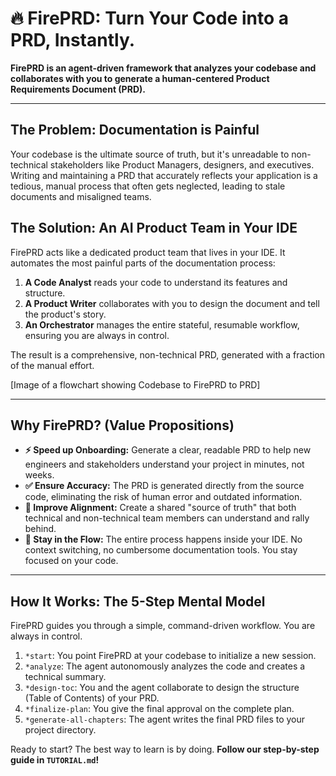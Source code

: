 # 🔥 FirePRD: Turn Your Code into a PRD, Instantly.

**FirePRD is an agent-driven framework that analyzes your codebase and collaborates with you to generate a human-centered Product Requirements Document (PRD).**

---

## The Problem: Documentation is Painful

Your codebase is the ultimate source of truth, but it's unreadable to non-technical stakeholders like Product Managers, designers, and executives. Writing and maintaining a PRD that accurately reflects your application is a tedious, manual process that often gets neglected, leading to stale documents and misaligned teams.

## The Solution: An AI Product Team in Your IDE

FirePRD acts like a dedicated product team that lives in your IDE. It automates the most painful parts of the documentation process:

1.  **A Code Analyst** reads your code to understand its features and structure.
2.  **A Product Writer** collaborates with you to design the document and tell the product's story.
3.  **An Orchestrator** manages the entire stateful, resumable workflow, ensuring you are always in control.

The result is a comprehensive, non-technical PRD, generated with a fraction of the manual effort.

[Image of a flowchart showing Codebase to FirePRD to PRD]

---

## Why FirePRD? (Value Propositions)

* **⚡️ Speed up Onboarding:** Generate a clear, readable PRD to help new engineers and stakeholders understand your project in minutes, not weeks.
* **✅ Ensure Accuracy:** The PRD is generated directly from the source code, eliminating the risk of human error and outdated information.
* **🤝 Improve Alignment:** Create a shared "source of truth" that both technical and non-technical team members can understand and rally behind.
* **🧘 Stay in the Flow:** The entire process happens inside your IDE. No context switching, no cumbersome documentation tools. You stay focused on your code.

---

## How It Works: The 5-Step Mental Model

FirePRD guides you through a simple, command-driven workflow. You are always in control.

1.  `*start`: You point FirePRD at your codebase to initialize a new session.
2.  `*analyze`: The agent autonomously analyzes the code and creates a technical summary.
3.  `*design-toc`: You and the agent collaborate to design the structure (Table of Contents) of your PRD.
4.  `*finalize-plan`: You give the final approval on the complete plan.
5.  `*generate-all-chapters`: The agent writes the final PRD files to your project directory.

Ready to start? The best way to learn is by doing. **Follow our step-by-step guide in `TUTORIAL.md`!**
